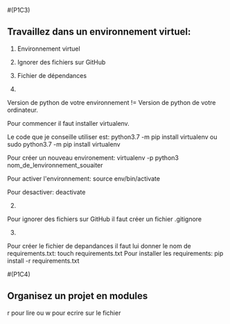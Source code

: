 #(P1C3)
## Travaillez dans un environnement virtuel:
1. Environnement virtuel
2. Ignorer des fichiers sur GitHub
3. Fichier de dépendances

1. 
Version de python de votre environnement != Version de python de votre ordinateur.

Pour commencer il faut installer virtualenv.

Le code que je conseille utiliser est:
    python3.7 -m pip install virtualenv
ou
    sudo python3.7 -m pip install virtualenv

Pour créer un nouveau environement:
    virtualenv -p python3 nom_de_lenvironnement_souaiter

Pour activer l'environnement:
    source env/bin/activate

Pour desactiver:
    deactivate

2.  
Pour ignorer des fichiers sur GitHub il faut créer un fichier .gitignore

3.  
Pour créer le fichier de depandances il faut lui donner le nom de requirements.txt:
    touch requirements.txt
Pour installer les requirements:
    pip install -r requirements.txt

#(P1C4)
## Organisez un projet en modules

r pour lire ou w pour ecrire sur le fichier
